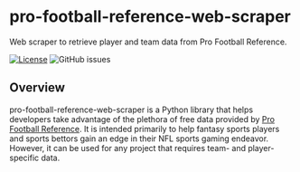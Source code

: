 # pro-football-reference-web-scraper
Web scraper to retrieve player and team data from Pro Football Reference.  

[![License](https://img.shields.io/github/license/mjk2244/pro-football-reference-web-scraper)](https://opensource.org/licenses/Apache-2.0) ![GitHub issues](https://img.shields.io/github/issues/mjk2244/pro-football-reference-web-scraper)
## Overview
pro-football-reference-web-scraper is a Python library that helps developers take advantage of the plethora of free data provided by [Pro Football Reference](https://www.pro-football-reference.com/). It is intended primarily to help fantasy sports players and sports bettors gain an edge in their NFL sports gaming endeavor. However, it can be used for any project that requires team- and player-specific data.
